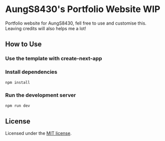 # AungS8430's Portfolio Website **WIP**

Portfolio website for AungS8430, fell free to use and customise this. Leaving credits will also helps me a lot!

## How to Use


### Use the template with create-next-app

### Install dependencies

```bash
npm install
```

### Run the development server

```bash
npm run dev
```

## License


Licensed under the [MIT license](https://github.com/AungS8430/portfolio/blob/main/LICENSE).